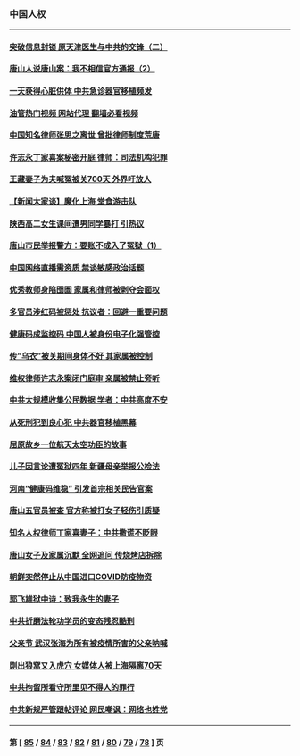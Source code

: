 ### 中国人权
---
#### [突破信息封锁 原天津医生与中共的交锋（二）](../../pages/ncid278/n13767437.md?06261245) 
#### [唐山人说唐山案：我不相信官方通报（2）](../../pages/ncid278/n13766155.md?06261245) 
#### [一天获得心脏供体 中共急诊器官移植频发](../../pages/ncid278/n13764689.md?06261245) 
#### [油管热门视频 网站代理 翻墙必看视频](http://209.222.30.114:81/youtube.html?06261245)
#### [中国知名律师张思之离世 曾批律师制度荒唐](../../pages/ncid278/n13767199.md?06261245) 
#### [许志永丁家喜案秘密开庭 律师：司法机构犯罪](../../pages/ncid278/n13766929.md?06261245) 
#### [王藏妻子为夫喊冤被关700天 外界吁放人](../../pages/ncid278/n13766806.md?06261245) 
#### [【新闻大家谈】魔化上海 堂食游击队](../../pages/ncid278/n13766703.md?06261245) 
#### [陕西高二女生课间遭男同学暴打 引热议](../../pages/ncid278/n13766529.md?06261245) 
#### [唐山市民举报警方：要账不成入了冤狱（1）](../../pages/ncid278/n13766150.md?06261245) 
#### [中国网络直播需资质 禁谈敏感政治话题](../../pages/ncid278/n13766108.md?06261245) 
#### [优秀教师身陷囹圄 家属和律师被剥夺会面权](../../pages/ncid278/n13765832.md?06261245) 
#### [多官员涉红码被惩处 抗议者：回避一重要问题](../../pages/ncid278/n13766067.md?06261245) 
#### [健康码成监控码 中国人被身份电子化强管控](../../pages/ncid278/n13766021.md?06261245) 
#### [传“乌衣”被关期间身体不好 其家属被控制](../../pages/ncid278/n13765751.md?06261245) 
#### [维权律师许志永案闭门庭审 亲属被禁止旁听](../../pages/ncid278/n13765753.md?06261245) 
#### [中共大规模收集公民数据 学者：中共高度不安](../../pages/ncid278/n13765391.md?06261245) 
#### [从死刑犯到良心犯 中共器官移植黑幕](../../pages/ncid278/n13764669.md?06261245) 
#### [屈原故乡一位航天太空功臣的故事](../../pages/ncid278/n13764742.md?06261245) 
#### [儿子因言论遭冤狱四年 新疆母亲举报公检法](../../pages/ncid278/n13764718.md?06261245) 
#### [河南“健康码维稳” 引发首宗相关民告官案](../../pages/ncid278/n13764002.md?06261245) 
#### [唐山五官员被查 官方称被打女子轻伤引质疑](../../pages/ncid278/n13763907.md?06261245) 
#### [知名人权律师丁家喜妻子：中共撒谎不眨眼](../../pages/ncid278/n13763758.md?06261245) 
#### [唐山女子及家属沉默 全网追问 传烧烤店拆除](../../pages/ncid278/n13763578.md?06261245) 
#### [朝鲜突然停止从中国进口COVID防疫物资](../../pages/ncid278/n13763465.md?06261245) 
#### [郭飞雄狱中诗：致我永生的妻子](../../pages/ncid278/n13763350.md?06261245) 
#### [中共折磨法轮功学员的变态残忍酷刑](../../pages/ncid278/n13762772.md?06261245) 
#### [父亲节 武汉张海为所有被疫情所害的父亲呐喊](../../pages/ncid278/n13762770.md?06261245) 
#### [刚出狼窝又入虎穴 女媒体人被上海隔离70天](../../pages/ncid278/n13762308.md?06261245) 
#### [中共拘留所看守所里见不得人的罪行](../../pages/ncid278/n13761656.md?06261245) 
#### [中共新规严管跟帖评论 网民嘲讽：网络也姓党](../../pages/ncid278/n13762276.md?06261245) 

---
#### 第 [ [85](./85.md?06261245) / [84](./84.md?06261245) / [83](./83.md?06261245) / [82](./82.md?06261245) / [81](./81.md?06261245) / [80](./80.md?06261245) / [79](./79.md?06261245) / [78](./78.md?06261245) ] 页
